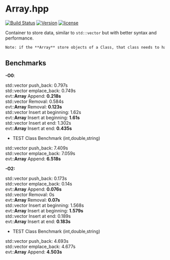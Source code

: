 # **Array**.hpp

[![Build Status](https://travis-ci.org/illescasDaniel/**Array**.hpp.svg?branch=master)](https://travis-ci.org/illescasDaniel/**Array**.hpp)
[![Version](https://img.shields.io/badge/version-v1.10--beta-green.svg)](https://github.com/illescasDaniel/**Array**.hpp/releases)
[![license](https://img.shields.io/github/license/mashape/apistatus.svg?maxAge=2592000)](https://github.com/illescasDaniel/**Array**.hpp/blob/master/LICENCE) 

Container to store data, similar to `std::vector` but with better syntax and performance.  
```diff
Note: if the **Array** store objects of a Class, that class needs to have a default constructor.
```

## Benchmarks

**-O0**:

std::vector push_back: 0.797s  
std::vector emplace_back: 0.749s  
evt::**Array** Append: **0.218s**  
std::vector Removal: 0.584s  
evt::**Array** Removal: **0.123s**  
std::vector Insert at beginning: 1.62s  
evt::**Array** Insert at beginning: **1.61s**  
std::vector Insert at end: 1.302s  
evt::**Array** Insert at end: **0.435s**  

- TEST Class Benchmark (int,double,string)  

std::vector push_back: 7.409s  
std::vector emplace_back: 7.059s  
evt::**Array** Append: **6.518s**  

**-O2:**  

std::vector push_back: 0.173s  
std::vector emplace_back: 0.14s  
evt::**Array** Append: **0.076s**  
std::vector Removal: 0s  
evt::**Array** Removal: **0.07s**  
std::vector Insert at beginning: 1.568s  
evt::**Array** Insert at beginning: **1.579s**  
std::vector Insert at end: 0.189s  
evt::**Array** Insert at end: **0.183s**  

- TEST Class Benchmark (int,double,string)  

std::vector push_back: 4.693s  
std::vector emplace_back: 4.677s  
evt::**Array** Append: **4.503s**  
